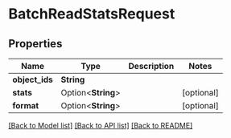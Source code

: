 # BatchReadStatsRequest

## Properties

Name | Type | Description | Notes
------------ | ------------- | ------------- | -------------
**object_ids** | **String** |  | 
**stats** | Option<**String**> |  | [optional]
**format** | Option<**String**> |  | [optional]

[[Back to Model list]](../README.md#documentation-for-models) [[Back to API list]](../README.md#documentation-for-api-endpoints) [[Back to README]](../README.md)


